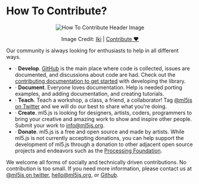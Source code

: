# How To Contribute?

<center>
  <img class="header-img" src="assets/header-how-to-contribute.png" alt="How To Contribute Header Image" >
  <p class="img-credit"> Image Credit: <a href="https://thenounproject.com/creator/ifkirianto.if" target="_blank" title="Iki">Iki</a> | <a href='mailto:info@ml5js.org'>Contribute ♥️</a> </p>
</center>

Our community is always looking for enthusiasts to help in all different ways.

- · **Develop**. [GitHub](https://github.com/ml5js/ml5-library) is the main place where code is collected, issues are documented, and discussions about code are had. Check out the [contributing documentation to get started](/contributing/develop-contributor-notes.md) with developing the library.
- · **Document**. Everyone loves documentation. Help is needed porting examples, and adding documentation, and creating tutorials.
- · **Teach**. Teach a workshop, a class, a friend, a collaborator! Tag [@ml5js on Twitter](https://twitter.com/ml5js?lang=en) and we will do our best to share what you're doing.
- · **Create**. ml5.js is looking for designers, artists, coders, programmers to bring your creative and amazing work to show and inspire other people. Submit your work to info@ml5js.org.
- · **Donate**. ml5.js is a free and open source and made by artists. While ml5.js is not currently accepting donations, you can help support the development of ml5.js through a donation to other adjacent open source projects and endeavors such as the [Processing Foundation](https://processingfoundation.org/support).

We welcome all forms of socially and technically driven contributions. No contribution is too small. If you need more information, please contact us at [@ml5js on twitter](https://twitter.com/ml5js), <a href="mailto:hello@ml5js.org">hello@ml5js.org</a>, or [Github](https://github.com/ml5js/ml5-library/issues).
